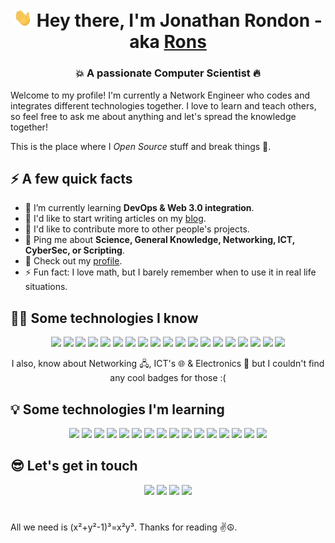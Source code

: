 <h1 align="center"> <img src="https://raw.githubusercontent.com/JonathanERC/JonathanERC/main/hand-say-hi.gif" width="30"> Hey there, I'm Jonathan Rondon - aka <a href="https://twitter.com/JonathanERC/">Rons</a></h1>
<h3 align="center">💥 A passionate Computer Scientist 🔥</h3>
<div>
   <p>Welcome to my profile! I'm currently a Network Engineer who codes and integrates different technologies together. I love to learn and teach others, so feel free to ask me about anything and let's spread the knowledge together!</p>
   <p>This is the place where I <i>Open Source</i> stuff and break things 🤣.</p>
</div>
<h2>⚡️ A few quick facts</h2>
<ul>
   <li> 🌱 I’m currently learning <strong>DevOps & Web 3.0 integration</strong>.</li>
   <li> 📝 I'd like to start writing articles on my <a href="https://jonathanerc.github.io/">blog</a>.</li>
   <li> 🥅 I'd like to contribute more to other people's projects.</li>
   <li> 💬 Ping me about <strong>Science, General Knowledge, Networking, ICT, CyberSec, or Scripting</strong>.</li>
   <li> 📙 Check out my <a href="https://www.linkedin.com/in/jonathanerc/">profile</a>.</li>
   <li> ⚡ Fun fact: I love math, but I barely remember when to use it in real life situations.</li>
</ul>
<h2 align="left">👨‍🎓 Some technologies I know</h2>
<div align="center">
   <img src="https://img.shields.io/badge/-Visual_Studio-9c00ff?style=flat-square&logo=visualstudio&logoColor=white"/>
   <img src="https://img.shields.io/badge/-VS_Code-23A9F2?style=flat-square&logo=Visual%20Studio%20Code&logoColor=white"/>
   <img src="https://img.shields.io/badge/-GNU%2FLinux-181717?style=flat-square&logo=linux&logoColor=white"/>
   <img src="https://img.shields.io/badge/-Windows-0078D6?style=flat-square&logo=windows&logoColor=white"/>
   <img src="https://img.shields.io/badge/-Docker-00599C?style=flat-square&logo=docker&logoColor=white"/>
   <img src="https://img.shields.io/badge/-kubernetes-1572B6?style=flat-square&logo=kubernetes&logoColor=white"/>
   <img src="https://img.shields.io/badge/-Github-181717?style=flat-square&logo=GitHub&logoColor=white"/>
   <img src="https://img.shields.io/badge/-Apache-D22128?style=flat-square&logo=Apache&logoColor=white"/>
   <img src="https://img.shields.io/badge/-HTML5-E34F26?style=flat-square&logo=HTML5&logoColor=white"/>
   <img src="https://img.shields.io/badge/-C%23-239120?style=flat-square&logo=c-sharp&logoColor=white"/>
   <img src="https://img.shields.io/badge/.NET-5C2D91?style=flat-square&logo=.net&logoColor=white"/>
   <img src="https://img.shields.io/badge/-Python-3776AB?style=flat-square&logo=python&logoColor=white"/>
   <img src="https://img.shields.io/badge/-Markdown-000000?style=flat-square&logo=markdown&logoColor=white"/>
   <img src="https://img.shields.io/badge/-Shell_Script-121011?style=flat-square&logo=gnu-bash&logoColor=white"/>
   <img src="https://img.shields.io/badge/-Postman-FF6C37?style=flat-square&logo=postman&logoColor=white"/>  
   <img src="https://img.shields.io/badge/-Office-D83B01?style=flat-square&logo=microsoft-office&logoColor=white"/>
   <img src="https://img.shields.io/badge/-Raspberry_Pi-DB1F48?style=flat-square&logo=raspberrypi&logoColor=white"/>
   <img src="https://img.shields.io/badge/-Arduino-00979D?style=flat-square&logo=Arduino&logoColor=white"/>
   <img src="https://img.shields.io/badge/-Assistant-4285F4?style=flat-square&logo=google%20assistant&logoColor=white"/>
   <p>I also, know about Networking 🖧, ICT's 🌐 & Electronics 🔌 but I couldn't find any cool badges for those :(</p>
</div>
<h2 align="left">💡 Some technologies I'm learning</h2>
<p align="center">  
   <img src="https://img.shields.io/badge/-CMake-%23008FBA?style=flat-square&logo=cmake&logoColor=white"/>
   <img src="https://img.shields.io/badge/-C-00599C?style=flat-square&logo=c&logoColor=white"/>
   <img src="https://img.shields.io/badge/-C%2B%2B-00599C?style=flat-square&logo=c%2B%2B&logoColor=white"/>
   <img src="https://img.shields.io/badge/-Go-00ADD8?style=flat-square&logo=go&logoColor=white"/>
   <img src="https://img.shields.io/badge/-Lua-2C2D72?style=flat-square&logo=lua&logoColor=white"/>
   <img src="https://img.shields.io/badge/-JS-%23323330?style=flat-square&logo=javascript&logoColor=%23F7DF1E"/>
   <img src="https://img.shields.io/badge/-VueJS%20-%2335495e?&style=flat-square&logo=vue.js&logoColor=%234FC08D"/>
   <img src="https://img.shields.io/badge/-Bootstrap-%23563D7C?style=flat-square&logo=bootstrap&logoColor=white"/>
   <img src="https://img.shields.io/badge/-CSS3-1572B6?style=flat-square&logo=css3&logoColor=white"/>
   <img src="https://img.shields.io/badge/-AWS-232F3E?style=flat-square&logo=amazon-aws&logoColor=white"/>
   <img src="https://img.shields.io/badge/-GCC-4285F4?style=flat-square&logo=google-cloud&logoColor=white"/>
   <img src="https://img.shields.io/badge/-Azure-0089D6?style=flat-square&logo=microsoft-azure&logoColor=white"/>
   <img src="https://img.shields.io/badge/-Git-F44D27?style=flat-square&logo=Git&logoColor=white"/>
   <img src="https://img.shields.io/badge/-GitLab-9c00ff?style=flat-square&logo=GitLab&logoColor=white"/>
   <img src="https://img.shields.io/badge/-BTC-000?style=flat-square&logo=bitcoin&logoColor=white"/>
   <img src="https://img.shields.io/badge/-ETH-3C3C3D?style=flat-square&logo=Ethereum&logoColor=white"/>
</p>
<h2 align="left">😎 Let's get in touch</h2>
<p align="center">
   <a href="mailto:jonathanestebanrondon@gmail.com?subject=[GitHub]%20🔥%20Howdy%20Rons"><img src="https://img.shields.io/badge/e‑mail-D14836.svg?style=for-the-badge&logo=GMail&logoColor=white"/></a>
   <a href="https://linkedin.com/in/JonathanERC"><img src="https://img.shields.io/badge/linkedin-0077B5.svg?style=for-the-badge&logo=linkedin&logoColor=white"/></a>
   <a href="https://twitter.com/JonathanERC"><img src="https://img.shields.io/badge/twitter-1DA1F2.svg?style=for-the-badge&logo=twitter&logoColor=white"/></a>
   <a href="https://instagram.com/j_rondons"><img src="https://img.shields.io/badge/instagram-E4405F.svg?style=for-the-badge&logo=instagram&logoColor=white"/></a>
</p>
<h1> </h1>
<p>All we need is (x²+y²-1)³=x²y³. Thanks for reading ✌️☮️.
<p>

